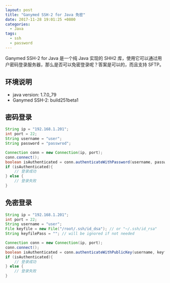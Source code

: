 ```yaml
---
layout: post
title: "Ganymed SSH-2 for Java 免密"
date: 2017-11-28 19:01:25 +0800
categories:
  - Java
tags:
  - ssh
  - password
---
```


Ganymed SSH-2 for Java 是一个纯 Java 实现的 SHH2 库，使用它可以通过用户密码登录服务器，那么是否可以免密登录呢？答案是可以的，而且支持 SFTP。

## 环境说明  

* java version: 1.7.0_79
* Ganymed SSH-2: build251beta1

## 密码登录

```java
String ip = "192.168.1.201";
int port = 22;
String username = "user";
String password = "passwrod";

Connection conn = new Connection(ip, port);
conn.connect();
boolean isAuthenticated = conn.authenticateWithPassword(username, password);
if (isAuthenticated){
    // 登录成功
} else {
    // 登录失败
}
```
<!-- more -->

## 免密登录

```java
String ip = "192.168.1.201";
int port = 22;
String username = "user";
File keyfile = new File("/root/.ssh/id_dsa"); // or "~/.ssh/id_rsa"
String keyfilePass = ""; // will be ignored if not needed

Connection conn = new Connection(ip, port);
conn.connect();
boolean isAuthenticated = conn.authenticateWithPublicKey(username, keyfile, keyfilePass);
if (isAuthenticated){
    // 登录成功
} else {
    // 登录失败
}
```
